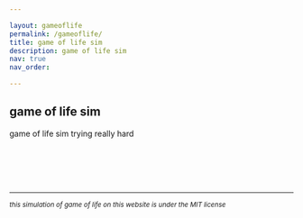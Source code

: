 ```yaml
---

layout: gameoflife
permalink: /gameoflife/
title: game of life sim
description: game of life sim
nav: true
nav_order: 

---
```

## game of life sim



game of life sim trying really hard

<br>
<br>
<br>
<br>

---

<small><i>this simulation of game of life on this website is under the MIT license<br></i></small>

